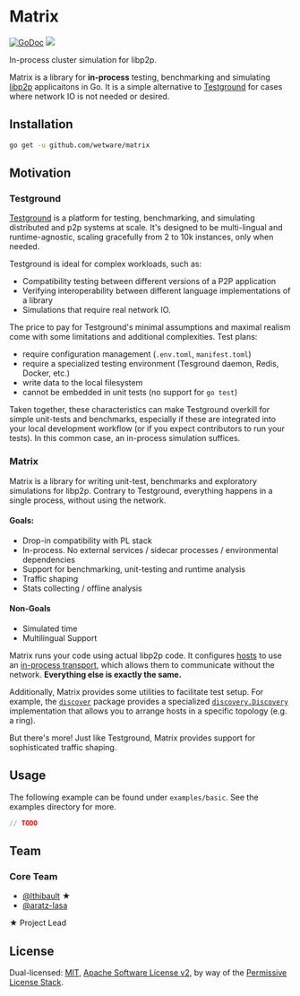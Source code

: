 # Matrix

[![GoDoc](https://godoc.org/github.com/wetware/matrix?status.svg)](https://godoc.org/github.com/wetware/matrix)
[![](https://img.shields.io/badge/project-libp2p-yellow.svg?style=flat-square)](https://libp2p.io/)

In-process cluster simulation for libp2p.

Matrix is a library for **in-process** testing, benchmarking and simulating [libp2p](https://github.com/libp2p/go-libp2p) applicaitons in Go.  It is a simple alternative to [Testground](https://github.com/testground/testground) for cases where network IO is not needed or desired.

## Installation

```bash
go get -u github.com/wetware/matrix
```

## Motivation

### Testground

[Testground](https://github.com/testground/testground) is a platform for testing, benchmarking, and simulating distributed and p2p systems at scale. It's designed to be multi-lingual and runtime-agnostic, scaling gracefully from 2 to 10k instances, only when needed.

Testground is ideal for complex workloads, such as:

- Compatibility testing between different versions of a P2P application
- Verifying interoperability between different language implementations of a library
- Simulations that require real network IO.

The price to pay for Testground's minimal assumptions and maximal realism come with some limitations and additional complexities.  Test plans:

- require configuration management (`.env.toml`, `manifest.toml`)
- require a specialized testing environment (Tesground daemon, Redis, Docker, etc.)
- write data to the local filesystem
- cannot be embedded in unit tests (no support for `go test`)

Taken together, these characteristics can make Testground overkill for simple unit-tests and benchmarks, especially if these are integrated into your local development workflow (or if you expect contributors to run your tests).  In this common case, an in-process simulation suffices.

### Matrix

Matrix is a library for writing unit-test, benchmarks and exploratory simulations for libp2p.  Contrary to Testground, everything happens in a single process, without using the network.

#### Goals:
- Drop-in compatibility with PL stack
- In-process.  No external services / sidecar processes / environmental dependencies
- Support for benchmarking, unit-testing and runtime analysis
- Traffic shaping
- Stats collecting / offline analysis

#### Non-Goals
- Simulated time
- Multilingual Support

Matrix runs your code using actual libp2p code.  It configures [hosts](https://pkg.go.dev/github.com/libp2p/go-libp2p-core/host#Host) to use an [in-process transport](https://godoc.org/github.com/lthibault/go-libp2p-inproc-transport), which allows them to communicate without the network.  **Everything else is exactly the same.**

Additionally, Matrix provides some utilities to facilitate test setup.  For example, the [`discover`](pkg.go.dev/github.com/wetware/matrix/pkg/discover) package provides a specialized [`discovery.Discovery`](https://pkg.go.dev/github.com/libp2p/go-libp2p-core/discovery#Discovery) implementation that allows you to arrange hosts in a specific topology (e.g. a ring).

But there's more!  Just like Testground, Matrix provides support for sophisticated traffic shaping.

## Usage

The following example can be found under `examples/basic`.  See the examples directory for more.

```go
// TODO
```

## Team

### Core Team

- [@lthibault](https://github.com/lthibault) ★
- [@aratz-lasa](https://github.com/aratz-lasa)

★ Project Lead

## License

Dual-licensed: [MIT](https://github.com/testground/testground/blob/master/LICENSE-MIT), [Apache Software License v2](https://github.com/testground/testground/blob/master/LICENSE-APACHE), by way of the [Permissive License Stack](https://protocol.ai/blog/announcing-the-permissive-license-stack/).
